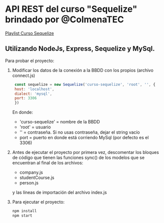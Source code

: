 # API REST del curso "Sequelize" brindado por @ColmenaTEC
[Playlist Curso Sequelize](https://youtube.com/playlist?list=PLRFOqDrY-6nsu5nRPwLSoYuv99cbsODoL&si=vJF2vbK-Py5Tf8Ko)

## Utilizando NodeJs, Express, Sequelize y MySql. 

Para probar el proyecto:

1. Modificar los datos de la conexión a la BBDD con los propios (archivo connect.js)
   
   ~~~ js
    const sequelize = new Sequelize('curso-sequelize', 'root', '', {
    host: 'localhost',
    dialect: 'mysql',
    port: 3306
    })
   ~~~
   En donde:
   - 'curso-sequelize' = nombre de la BBDD
   - 'root' = usuario
   - '' = contraseña. Si no usas contraseña, dejar el string vacío
   - port = puerto en donde está corriendo MySql (por defecto es el 3306)
  
2. Antes de ejecutar el proyecto por primera vez, descomentar los bloques de código que tienen las funciones sync() de los modelos que se encuentran al final de los archivos:
   - company.js
   - studentCourse.js
   - person.js
  
    y las líneas de importación del archivo index.js

3. Para ejecutar el proyecto:
   ~~~ bash
   npm install
   npm start
   ~~~